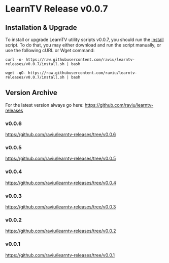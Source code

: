 # LearnTV Release v0.0.7

## Installation & Upgrade 

To install or upgrade LearnTV utility scripts v0.0.7, you should run the [install](https://raw.githubusercontent.com/raviu/learntv-releases/v0.0.7/install.sh) script. To do that, you may either download and run the script manually, or use the following cURL or Wget command:

```
curl -o- https://raw.githubusercontent.com/raviu/learntv-releases/v0.0.7/install.sh | bash
```

```
wget -qO- https://raw.githubusercontent.com/raviu/learntv-releases/v0.0.7/install.sh | bash
```


## Version Archive 

For the latest version always go here: https://github.com/raviu/learntv-releases
### v0.0.6
https://github.com/raviu/learntv-releases/tree/v0.0.6
### v0.0.5
https://github.com/raviu/learntv-releases/tree/v0.0.5
### v0.0.4
https://github.com/raviu/learntv-releases/tree/v0.0.4
### v0.0.3
https://github.com/raviu/learntv-releases/tree/v0.0.3
### v0.0.2
https://github.com/raviu/learntv-releases/tree/v0.0.2
### v0.0.1
https://github.com/raviu/learntv-releases/tree/v0.0.1
